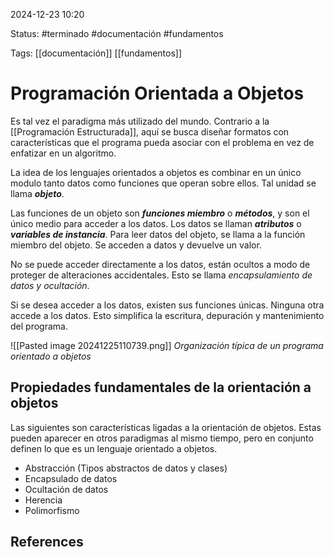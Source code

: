 
2024-12-23 10:20

Status: #terminado #documentación #fundamentos 

Tags: [[documentación]] [[fundamentos]]
# Programación Orientada a Objetos

Es tal vez el paradigma más utilizado del mundo. Contrario a la [[Programación Estructurada]], aquí se busca diseñar formatos con características que el programa pueda asociar con el problema en vez de enfatizar en un algoritmo.

La idea de los lenguajes orientados a objetos es combinar en un único modulo tanto datos como funciones que operan sobre ellos. Tal unidad se llama ***objeto***.

Las funciones de un objeto son ***funciones miembro*** o ***métodos***, y son el único medio para acceder a los datos. Los datos se llaman ***atributos*** o ***variables de instancia***. Para leer datos del objeto, se llama a la función miembro del objeto. Se acceden a datos y devuelve un valor.

No se puede acceder directamente a los datos, están ocultos a modo de proteger de alteraciones accidentales. Esto se llama *encapsulamiento de datos y ocultación*.

Si se desea acceder a los datos, existen sus funciones únicas. Ninguna otra accede a los datos. Esto simplifica la escritura, depuración y mantenimiento del programa.

![[Pasted image 20241225110739.png]]
*Organización típica de un programa orientado a objetos*

## Propiedades fundamentales de la orientación a objetos

Las siguientes son características ligadas a la orientación de objetos. Estas pueden aparecer en otros paradigmas al mismo tiempo, pero en conjunto definen lo que es un lenguaje orientado a objetos.

- Abstracción (Tipos abstractos de datos y clases)
- Encapsulado de datos
- Ocultación de datos
- Herencia
- Polimorfismo
## References
